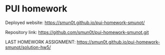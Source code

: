 # PUI homework

Deployed website: https://smun0t.github.io/pui-homework-smunot/

Repository link: https://github.com/smun0t/pui-homework-smunot.git

LAST HOMEWORK ASSIGNMENT: https://smun0t.github.io/pui-homework-smunot/solution-hw5/
